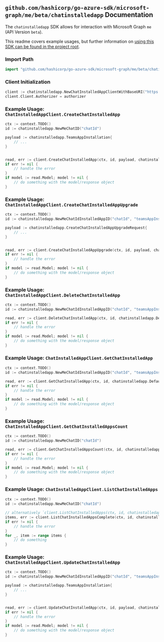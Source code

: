 
## `github.com/hashicorp/go-azure-sdk/microsoft-graph/me/beta/chatinstalledapp` Documentation

The `chatinstalledapp` SDK allows for interaction with Microsoft Graph `me` (API Version `beta`).

This readme covers example usages, but further information on [using this SDK can be found in the project root](https://github.com/hashicorp/go-azure-sdk/tree/main/docs).

### Import Path

```go
import "github.com/hashicorp/go-azure-sdk/microsoft-graph/me/beta/chatinstalledapp"
```


### Client Initialization

```go
client := chatinstalledapp.NewChatInstalledAppClientWithBaseURI("https://graph.microsoft.com")
client.Client.Authorizer = authorizer
```


### Example Usage: `ChatInstalledAppClient.CreateChatInstalledApp`

```go
ctx := context.TODO()
id := chatinstalledapp.NewMeChatID("chatId")

payload := chatinstalledapp.TeamsAppInstallation{
	// ...
}


read, err := client.CreateChatInstalledApp(ctx, id, payload, chatinstalledapp.DefaultCreateChatInstalledAppOperationOptions())
if err != nil {
	// handle the error
}
if model := read.Model; model != nil {
	// do something with the model/response object
}
```


### Example Usage: `ChatInstalledAppClient.CreateChatInstalledAppUpgrade`

```go
ctx := context.TODO()
id := chatinstalledapp.NewMeChatIdInstalledAppID("chatId", "teamsAppInstallationId")

payload := chatinstalledapp.CreateChatInstalledAppUpgradeRequest{
	// ...
}


read, err := client.CreateChatInstalledAppUpgrade(ctx, id, payload, chatinstalledapp.DefaultCreateChatInstalledAppUpgradeOperationOptions())
if err != nil {
	// handle the error
}
if model := read.Model; model != nil {
	// do something with the model/response object
}
```


### Example Usage: `ChatInstalledAppClient.DeleteChatInstalledApp`

```go
ctx := context.TODO()
id := chatinstalledapp.NewMeChatIdInstalledAppID("chatId", "teamsAppInstallationId")

read, err := client.DeleteChatInstalledApp(ctx, id, chatinstalledapp.DefaultDeleteChatInstalledAppOperationOptions())
if err != nil {
	// handle the error
}
if model := read.Model; model != nil {
	// do something with the model/response object
}
```


### Example Usage: `ChatInstalledAppClient.GetChatInstalledApp`

```go
ctx := context.TODO()
id := chatinstalledapp.NewMeChatIdInstalledAppID("chatId", "teamsAppInstallationId")

read, err := client.GetChatInstalledApp(ctx, id, chatinstalledapp.DefaultGetChatInstalledAppOperationOptions())
if err != nil {
	// handle the error
}
if model := read.Model; model != nil {
	// do something with the model/response object
}
```


### Example Usage: `ChatInstalledAppClient.GetChatInstalledAppsCount`

```go
ctx := context.TODO()
id := chatinstalledapp.NewMeChatID("chatId")

read, err := client.GetChatInstalledAppsCount(ctx, id, chatinstalledapp.DefaultGetChatInstalledAppsCountOperationOptions())
if err != nil {
	// handle the error
}
if model := read.Model; model != nil {
	// do something with the model/response object
}
```


### Example Usage: `ChatInstalledAppClient.ListChatInstalledApps`

```go
ctx := context.TODO()
id := chatinstalledapp.NewMeChatID("chatId")

// alternatively `client.ListChatInstalledApps(ctx, id, chatinstalledapp.DefaultListChatInstalledAppsOperationOptions())` can be used to do batched pagination
items, err := client.ListChatInstalledAppsComplete(ctx, id, chatinstalledapp.DefaultListChatInstalledAppsOperationOptions())
if err != nil {
	// handle the error
}
for _, item := range items {
	// do something
}
```


### Example Usage: `ChatInstalledAppClient.UpdateChatInstalledApp`

```go
ctx := context.TODO()
id := chatinstalledapp.NewMeChatIdInstalledAppID("chatId", "teamsAppInstallationId")

payload := chatinstalledapp.TeamsAppInstallation{
	// ...
}


read, err := client.UpdateChatInstalledApp(ctx, id, payload, chatinstalledapp.DefaultUpdateChatInstalledAppOperationOptions())
if err != nil {
	// handle the error
}
if model := read.Model; model != nil {
	// do something with the model/response object
}
```

